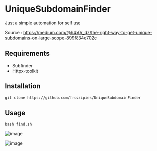 # UniqueSubdomainFinder
Just a simple automation for self use

Source : https://medium.com/@h4x0r_dz/the-right-way-to-get-unique-subdomains-on-large-scope-899f834e702c

## Requirements
- Subfinder
- Httpx-toolkit

## Installation
```git clone https://github.com/frozzipies/UniqueSubdomainFinder```

## Usage
```bash find.sh```

![image](https://github.com/frozzipies/UniqueSubdomainFinder/assets/97401702/8b554e6b-c5cc-4eb1-b1ad-929c26de7174)

![image](https://github.com/frozzipies/UniqueSubdomainFinder/assets/97401702/3aa96617-5914-492a-bcdb-4aa7a543afa4)
